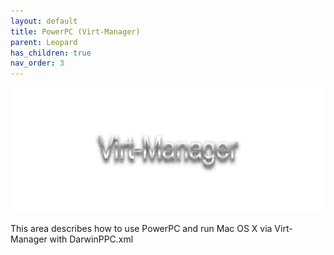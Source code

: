 ```yaml
---
layout: default
title: PowerPC (Virt-Manager)
parent: Leopard
has_children: true
nav_order: 3
---
```


<p align="center">
  <img width="650" height="200" src="../../../../assets/HeaderVirtManager.png">
</p>

This area describes how to use PowerPC and run Mac OS X via Virt-Manager with DarwinPPC.xml